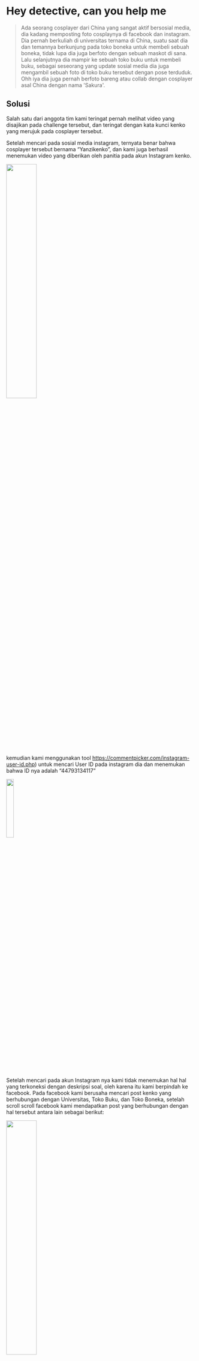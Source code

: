 # Hey detective, can you help me

> Ada seorang cosplayer dari China yang sangat aktif bersosial media, dia kadang memposting foto cosplaynya di facebook dan instagram. Dia pernah berkuliah di universitas ternama di China, suatu saat dia dan temannya berkunjung pada toko boneka untuk membeli sebuah boneka, tidak lupa dia juga berfoto dengan sebuah maskot di sana. Lalu selanjutnya dia mampir ke sebuah toko buku untuk membeli buku, sebagai seseorang yang update sosial media dia juga mengambil sebuah foto di toko buku tersebut dengan pose terduduk. Ohh iya dia juga pernah berfoto bareng atau collab dengan cosplayer asal China dengan nama 'Sakura'.

## Solusi

Salah satu dari anggota tim kami teringat pernah melihat video yang disajikan pada challenge tersebut, dan teringat dengan kata kunci kenko yang merujuk pada cosplayer tersebut.


Setelah mencari pada sosial media instagram, ternyata benar bahwa cosplayer tersebut bernama “Yanzikenko”, dan kami juga berhasil menemukan video yang diberikan oleh panitia pada akun Instagram kenko.

<img src="https://github.com/jjchoNC/ctf-writeups/blob/main/ARA%20CTF%202023/OSINT/Hey%20detective%2C%20can%20you%20help%20me/images/image-009.png" width="40%" height="auto" />

kemudian kami menggunakan tool https://commentpicker.com/instagram-user-id.php) untuk mencari User ID pada instagram dia dan menemukan bahwa ID nya adalah “44793134117”

<img src="https://github.com/jjchoNC/ctf-writeups/blob/main/ARA%20CTF%202023/OSINT/Hey%20detective%2C%20can%20you%20help%20me/images/image-010.png" width="20%" height="auto" />

Setelah mencari pada akun Instagram nya kami tidak menemukan hal hal yang terkoneksi dengan deskripsi soal, oleh karena itu kami berpindah ke facebook. Pada facebook kami berusaha mencari post kenko yang berhubungan dengan Universitas, Toko Buku, dan Toko Boneka, setelah scroll scroll facebook kami mendapatkan post yang berhubungan dengan hal tersebut antara lain sebagai berikut:

<img src="https://github.com/jjchoNC/ctf-writeups/blob/main/ARA%20CTF%202023/OSINT/Hey%20detective%2C%20can%20you%20help%20me/images/image-011.png" width="40%" height="auto" />

**Gambar 1**

<img src="https://github.com/jjchoNC/ctf-writeups/blob/main/ARA%20CTF%202023/OSINT/Hey%20detective%2C%20can%20you%20help%20me/images/image-012.png" width="40%" height="auto" />

**Gambar 2**

<img src="https://github.com/jjchoNC/ctf-writeups/blob/main/ARA%20CTF%202023/OSINT/Hey%20detective%2C%20can%20you%20help%20me/images/image-013.png" width="40%" height="auto" />

**Gambar 3**

<img src="https://github.com/jjchoNC/ctf-writeups/blob/main/ARA%20CTF%202023/OSINT/Hey%20detective%2C%20can%20you%20help%20me/images/image-014.png" width="40%" height="auto" />

**Gambar 4**

<img src="https://github.com/jjchoNC/ctf-writeups/blob/main/ARA%20CTF%202023/OSINT/Hey%20detective%2C%20can%20you%20help%20me/images/image-015.png" width="40%" height="auto" />

**Gambar 5**

<img src="https://github.com/jjchoNC/ctf-writeups/blob/main/ARA%20CTF%202023/OSINT/Hey%20detective%2C%20can%20you%20help%20me/images/image-016.png" width="20%" height="auto" />

**Gambar 6**

Pada Gambar 1 ditemukan post dari kenko bahwa dia mengunjungi Toko buku dengan posisi duduk, dapat dilihat pada gambar tersebut ditunjukkan waktu upload nya adalah 3Juni2019-10:25, kemudian pada Gambar 2 dan 3, ditemukan juga post kenko sedang berfoto pada toko boneka dengan maskot tersebut, kemudian kami mencari foto maskot tersebut dengan menggunakan google lens dan menemukan nama maskot nya adalah Molly, setelah itu pada gambar 4 kami mencari kata “Flag” pada akun dari kenko di facebook dan menemukan sebuah komentar dari user yang menyatakan flag tersebut yang berbunyi Y0u4r3ThE0s1nTm45t3R, dan yang terakhir adalah universitas dari kenko yang dapat ditemukan pada postingan facebook kenko (pada gambar 6) yang berada pada Beijing Normal University yang dapat disingkat BNU. Untuk mensubmit flag kami menggabungkan segala hal yang telah kami dapatkan dan flag terakhir adalah

```
Flag: ARA2023{44793134117\_BNU\_Molly\_3Juni2019-10:25\_Y0u4r3ThE0 s1nTm45t3R}
```
